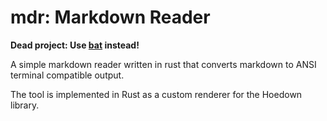 # mdr: Markdown Reader

**Dead project: Use [bat](https://github.com/sharkdp/bat) instead!**

A simple markdown reader written in rust that converts markdown to ANSI
terminal compatible output.

The tool is implemented in Rust as a custom renderer for the Hoedown library.
